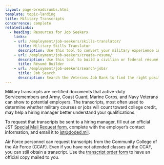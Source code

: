 ```yaml
---
layout: page-breadcrumbs.html
template: topic-landing
title: Military Transcripts
concurrence: complete
relatedlinks:
  - heading: Resources for Job Seekers
    links:
    - url: /employment/job-seekers/skills-translator/
      title: Military Skills Translator
      description: Use this tool to convert your military experience into civilian language that hiring managers can easily understand.
    - url: /employment/job-seekers/create-resume/
      description: Use this tool to build a civilian or federal résumé.
      title: Résumé Builder
    - url: /employment/job-seekers/search-jobs/
      title: Job Search
      description: Search the Veterans Job Bank to find the right position for you.
---
```


<div class="usa-font-lead">

Military transcripts are certified documents that active-duty Servicemembers and Army, Coast Guard, Marine Corps, and Navy Veterans can show to potential employers. The transcripts, most often used to determine whether military courses or jobs will count toward college credit, may help a hiring manager better understand your qualifications.

</div>

To request that transcripts be sent to a hiring manager, fill out an official JST [Special Mail Request form](https://jst.doded.mil/JST_SPEC.pdf), complete with the employer’s contact information, and email it to <a href="mailto:jst@doded.mil">jst@doded.mil</a>.

Air Force personnel can request transcripts from the Community College of the Air Force (CCAF). Even if you have not attended classes at the CCAF, you can still obtain a transcript. Use the [transcript order form](http://www.au.af.mil/au/barnes/ccaf/transcripts.asp) to have an official copy mailed to you.
